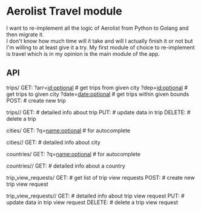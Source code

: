 # Aerolist Travel module #

I want to re-implement all the logic of Aerolist from Python to Golang and then migrate it.  
I don't know how much time will it take and will I actually finish it or not but I'm willing to at least give it a try.
My first module of choice to re-implement is travel which is in my opinion is the main module of the app.

## API ##
trips/
    GET:
        ?arr=<id:optional>  # get trips from given city
        ?dep=<id:optional>  # get trips to given city
        ?date=<date:optional>  # get trips within given bounds
    POST:  # create new trip

trips/<id>/
    GET:  # detailed info about trip
    PUT:  # update data in trip
    DELETE:  # delete a trip

cities/
    GET:
        ?q=<name:optional>  # for autocomplete

cities/<id>/
    GET:  # detailed info about city

countries/
    GET:
        ?q=<name:optional>  # for autocomplete

countries/<id>/
    GET:  # detailed info about a country

trip_view_requests/
    GET:  # get list of trip view requests
    POST:  # create new trip view request

trip_view_requests/<id>/
    GET:  # detailed info about trip view request
    PUT:  # update data in trip view request
    DELETE:  # delete a trip view request

